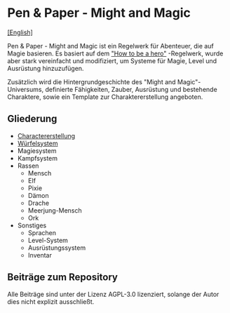 # Pen & Paper - Might and Magic
[\[English\]](README.md)

Pen & Paper - Might and Magic ist ein Regelwerk für Abenteuer, die auf Magie basieren.
Es basiert auf dem ["How to be a hero"](https://howtobeahero.de/index.php?title=Hauptseite) -Regelwerk, 
wurde aber stark vereinfacht und modifiziert, um Systeme für Magie, Level und Ausrüstung hinzuzufügen.

Zusätzlich wird die Hintergrundgeschichte des "Might and Magic"-Universums, definierte Fähigkeiten, Zauber, 
Ausrüstung und bestehende Charaktere, sowie ein Template zur Charaktererstellung angeboten.

## Gliederung
* [Charactererstellung](character_creation/de.md)
* [Würfelsystem](dice_system/de.md)
* Magiesystem
* Kampfsystem
* Rassen
    * Mensch
    * Elf
    * Pixie
    * Dämon
    * Drache
    * Meerjung-Mensch
    * Ork
* Sonstiges
    * Sprachen
    * Level-System
    * Ausrüstungssystem
    * Inventar

## Beiträge zum Repository
Alle Beiträge sind unter der Lizenz AGPL-3.0 lizenziert, solange der Autor dies nicht explizit ausschließt.